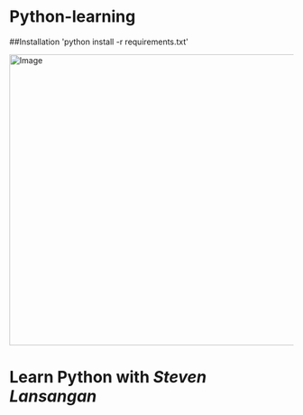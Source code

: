 # Python-learning

##Installation
'python install -r requirements.txt'

<img width="602" height="515" alt="Image" 
  src="https://github.com/user-attachments/assets/6a9f20ee-f005-455a-aebe-33459d0c3267" />

# Learn Python with *Steven Lansangan*
